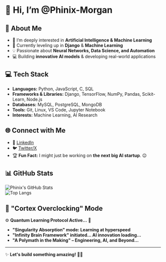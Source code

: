 # 👋 Hi, I’m @Phinix-Morgan  

## 🚀 About Me  
- 👀 I’m deeply interested in **Artificial Intelligence & Machine Learning**  
- 🌱 Currently leveling up in **Django** & **Machine Learning**  
- 💡 Passionate about **Neural Networks, Data Science, and Automation**  
- 💻 Building **innovative AI models** & developing real-world applications  

## 💻 Tech Stack  
- **Languages:** Python, JavaScript, C, SQL  
- **Frameworks & Libraries:** Django, TensorFlow, NumPy, Pandas, Scikit-Learn, Node.js  
- **Databases:** MySQL, PostgreSQL, MongoDB  
- **Tools:** Git, Linux, VS Code, Jupyter Notebook  
- **Interests:** Machine Learning, AI Research  

## 🌐 Connect with Me  
- 🔗 [LinkedIn](https://www.linkedin.com/in/jian-yang-x91/)  
- 🐦 [Twitter/X](https://x.com/Phinix_Morgan)  
- 🏆 **Fun Fact:** I might just be working on **the next big AI startup**. 😉  

## 📊 GitHub Stats  
![Phinix's GitHub Stats](https://github-readme-stats.vercel.app/api?username=Phinix-Morgan&show_icons=true&theme=radical)  
![Top Langs](https://github-readme-stats.vercel.app/api/top-langs/?username=Phinix-Morgan&layout=compact&theme=radical)  

## 🧠 "Cortex Overclocking" Mode  
⚙️ **Quantum Learning Protocol Active...** 🚀  
- **"Singularity Absorption" mode: Learning at hyperspeed**  
- **"Infinity Brain Framework" initiated... AI innovation loading...**  
- **"A Polymath in the Making" – Engineering, AI, and Beyond...**  

---  
  
✨ **Let's build something amazing!** 🚀😏   
